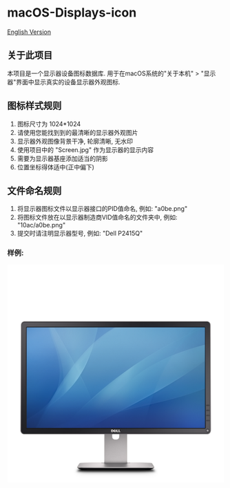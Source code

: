 # macOS-Displays-icon
[English Version](./README_en.md)  
## 关于此项目 
本项目是一个显示器设备图标数据库. 用于在macOS系统的"关于本机" > "显示器"界面中显示真实的设备显示器外观图标.

## 图标样式规则
1. 图标尺寸为 1024\*1024 
2. 请使用您能找到到的最清晰的显示器外观图片
3. 显示器外观图像背景干净, 轮廓清晰, 无水印
4. 使用项目中的 "Screen.jpg" 作为显示器的显示内容
5. 需要为显示器基座添加适当的阴影
6. 位置坐标得体适中(正中偏下)

## 文件命名规则
1. 将显示器图标文件以显示器接口的PID值命名, 例如: "a0be.png"
2. 将图标文件放在以显示器制造商VID值命名的文件夹中, 例如: "10ac/a0be.png"
3. 提交时请注明显示器型号, 例如: "Dell P2415Q"

### 样例:
<p align="center">
<img src="./10ac/a0be.png" width="512"/>
</p>
